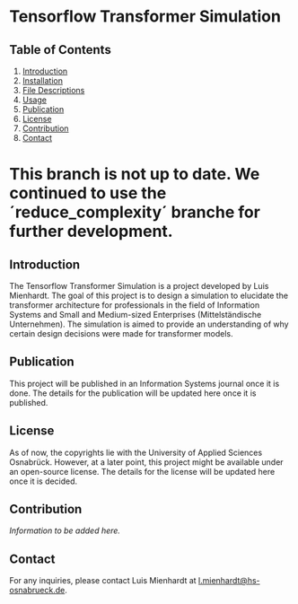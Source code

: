 # Tensorflow Transformer Simulation

## Table of Contents
1. [Introduction](#introduction)
2. [Installation](#installation)
3. [File Descriptions](#file-descriptions)
4. [Usage](#usage)
5. [Publication](#publication)
6. [License](#license)
7. [Contribution](#contribution)
8. [Contact](#contact)

# This branch is not up to date. We continued to use the ´reduce_complexity´ branche for further development.

## Introduction
The Tensorflow Transformer Simulation is a project developed by Luis Mienhardt. The goal of this project is to design a simulation to elucidate the transformer architecture for professionals in the field of Information Systems and Small and Medium-sized Enterprises (Mittelständische Unternehmen). The simulation is aimed to provide an understanding of why certain design decisions were made for transformer models.

## Publication

This project will be published in an Information Systems journal once it is done. The details for the publication will be updated here once it is published.

## License

As of now, the copyrights lie with the University of Applied Sciences Osnabrück. However, at a later point, this project might be available under an open-source license. The details for the license will be updated here once it is decided.

## Contribution

*Information to be added here.*

## Contact

For any inquiries, please contact Luis Mienhardt at l.mienhardt@hs-osnabrueck.de.
